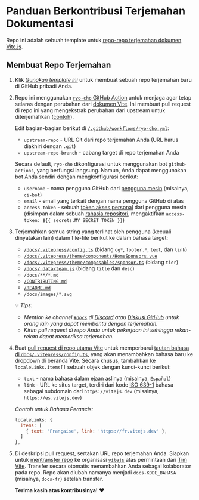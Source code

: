 # Panduan Berkontribusi Terjemahan Dokumentasi

Repo ini adalah sebuah template untuk [repo-repo terjemahan dokumen Vite.js](https://github.com/vitejs?q=docs).

## Membuat Repo Terjemahan

1. Klik [*Gunakan template ini*](https://github.com/tony19/vite-docs-template/generate) untuk membuat sebuah repo terjemahan baru di GitHub pribadi Anda.

2. Repo ini menggunakan [`ryo-cho` GitHub Action](https://github.com/vuejs-translations/ryu-cho) untuk menjaga agar tetap selaras dengan perubahan dari [dokumen Vite](https://github.com/vitejs/vite/tree/main/docs). Ini membuat pull request di repo ini yang mengekstrak perubahan dari upstream untuk diterjemahkan ([contoh](https://github.com/tony19/vite-docs-template/pull/4)).

   Edit bagian-bagian berikut di [`/.github/workflows/ryo-cho.yml`](/.github/workflows/ryo-cho.yml):

    * `upstream-repo` - URL Git dari repo terjemahan Anda (URL harus diakhiri dengan `.git`)
    * `upstream-repo-branch` - cabang target di repo terjemahan Anda

   Secara default, `ryo-cho` dikonfigurasi untuk menggunakan bot `github-actions`, yang berfungsi langsung. Namun, Anda dapat menggunakan bot Anda sendiri dengan mengkonfigurasi berikut:

    * `username` - nama pengguna GitHub dari [pengguna mesin](https://docs.github.com/en/developers/overview/managing-deploy-keys#machine-users) (misalnya, `ci-bot`)
    * `email` - email yang terkait dengan nama pengguna GitHub di atas
    * `access-token` - sebuah [token akses personal](https://docs.github.com/en/authentication/keeping-your-account-and-data-secure/creating-a-personal-access-token) dari pengguna mesin (disimpan dalam sebuah [rahasia repositori](https://docs.github.com/en/actions/security-guides/encrypted-secrets#creating-encrypted-secrets-for-a-repository), mengaktifkan `access-token: ${{ secrets.MY_SECRET_TOKEN }}`)

3. Terjemahkan semua string yang terlihat oleh pengguna (kecuali dinyatakan lain) dalam file-file berikut ke dalam bahasa target:

    * [`/docs/.vitepress/config.ts`](/docs/.vitepress/config.ts) (bidang `og*`, `footer.*`, `text`, dan `link`)
    * [`/docs/.vitepress/theme/components/HomeSponsors.vue`](/docs/.vitepress/theme/components/HomeSponsors.vue)
    * [`/docs/.vitepress/theme/composables/sponsor.ts`](https://github.com/tony19/vite-docs-template/blob/acea14e/docs/.vitepress/theme/composables/sponsor.ts#L44) (bidang `tier`)
    * [`/docs/_data/team.js`](/docs/_data/team.js) (bidang `title` dan `desc`)
    * `/docs/**/*.md`
    * [`/CONTRIBUTING.md`](/CONTRIBUTING.md)
    * [`/README.md`](/README.md)
    * `/docs/images/*.svg`

   💡 *Tips:*

    * *Mention ke channel [`#docs`](https://discord.com/channels/804011606160703521/855049073157341234) di [Discord](https://chat.vitejs.dev) atau [Diskusi GitHub](https://github.com/vitejs/vite/discussions/categories/general) untuk orang lain yang dapat membantu dengan terjemahan.*
    * *Kirim pull request di repo Anda untuk pekerjaan ini sehingga rekan-rekan dapat memeriksa terjemahan.*

4. Buat [pull request di repo utama Vite](https://github.com/vitejs/vite/pulls) untuk memperbarui [tautan bahasa di `docs/.vitepress/config.ts`](https://github.com/vitejs/vite/blob/1e078ad1902ae980741d6920fc3a72d182fcf179/docs/.vitepress/config.ts#L55-L62), yang akan menambahkan bahasa baru ke dropdown di beranda Vite. Secara khusus, tambahkan ke `localeLinks.items[]` sebuah objek dengan kunci-kunci berikut:

    - `text` - nama bahasa dalam ejaan aslinya (misalnya, `Español`)
    - `link` - URL ke situs target, terdiri dari kode [ISO 639-1](https://en.wikipedia.org/wiki/List_of_ISO_639-1_codes) bahasa sebagai subdomain dari `https://vitejs.dev` (misalnya, `https://es.vitejs.dev`)

    *Contoh untuk Bahasa Perancis:*

    ```js
    localeLinks: {
      items: [
        { text: 'Française', link: 'https://fr.vitejs.dev' },
      ]
    },
    ```

5. Di deskripsi pull request, sertakan URL repo terjemahan Anda. Siapkan untuk [mentransfer repo](https://docs.github.com/en/repositories/creating-and-managing-repositories/transferring-a-repository) ke organisasi [`vitejs`](https://github.com/vitejs) atas permintaan dari [Tim Vite](https://github.com/orgs/vitejs/people). Transfer secara otomatis menambahkan Anda sebagai kolaborator pada repo. Repo akan diubah namanya menjadi `docs-KODE_BAHASA` (misalnya, `docs-fr`) setelah transfer.

   **Terima kasih atas kontribusinya!** ❤️
